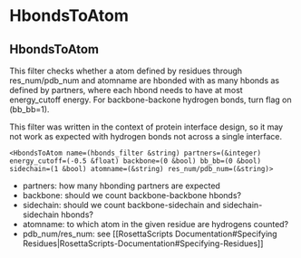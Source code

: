 # HbondsToAtom
## HbondsToAtom

This filter checks whether a atom defined by residues through res\_num/pdb\_num and atomname are hbonded with as many hbonds as defined by partners, where each hbond needs to have at most energy\_cutoff energy. For backbone-backone hydrogen bonds, turn flag on (bb\_bb=1).

This filter was written in the context of protein interface design, so it may not work as expected with hydrogen bonds not across a single interface.

```
<HbondsToAtom name=(hbonds_filter &string) partners=(&integer) energy_cutoff=(-0.5 &float) backbone=(0 &bool) bb_bb=(0 &bool) sidechain=(1 &bool) atomname=(&string) res_num/pdb_num=(&string)>
```

-   partners: how many hbonding partners are expected 
-   backbone: should we count backbone-backbone hbonds?
-   sidechain: should we count backbone-sidechain and sidechain-sidechain hbonds?
-   atomname: to which atom in the given residue are hydrogens counted?
-   pdb\_num/res\_num: see [[RosettaScripts Documentation#Specifying Residues|RosettaScripts-Documentation#Specifying-Residues]]

